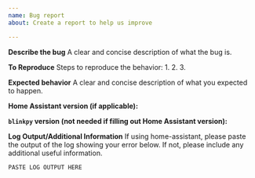 ```yaml
---
name: Bug report
about: Create a report to help us improve

---
```


**Describe the bug**
A clear and concise description of what the bug is.

**To Reproduce**
Steps to reproduce the behavior:
1. 
2. 
3. 

**Expected behavior**
A clear and concise description of what you expected to happen.

**Home Assistant version (if applicable):** <HA Version Number>

**`blinkpy` version (not needed if filling out Home Assistant version):**

**Log Output/Additional Information**
If using home-assistant, please paste the output of the log showing your error below.  If not, please include any additional useful information.

```
PASTE LOG OUTPUT HERE
```
